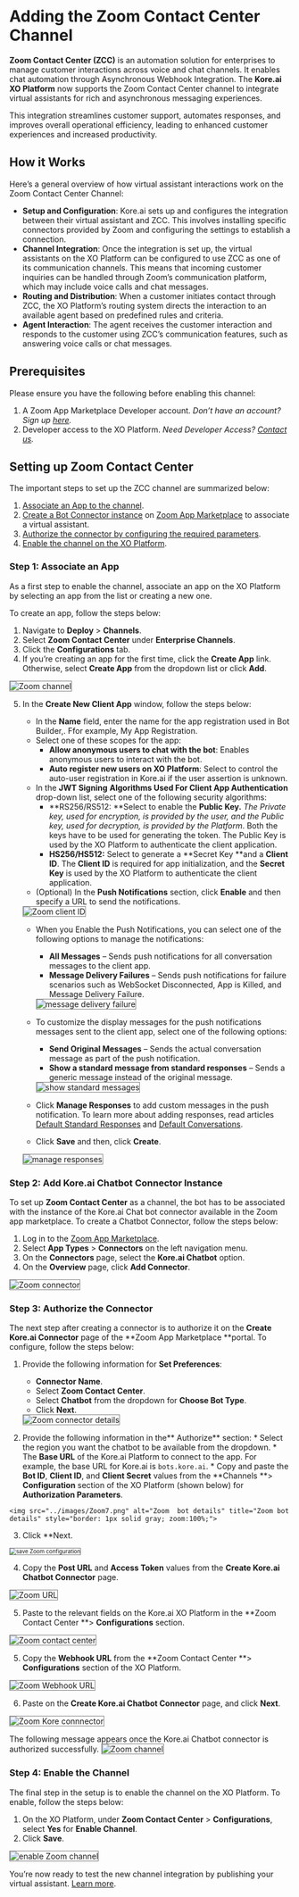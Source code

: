 # Adding the Zoom Contact Center Channel

**Zoom Contact Center (ZCC)** is an automation solution for enterprises to manage customer interactions across voice and chat channels. It enables chat automation through Asynchronous Webhook Integration. The **Kore.ai XO Platform** now supports the Zoom Contact Center channel to integrate virtual assistants for rich and asynchronous messaging experiences.

This integration streamlines customer support, automates responses, and improves overall operational efficiency, leading to enhanced customer experiences and increased productivity.


## How it Works

Here’s a general overview of how virtual assistant interactions work on the Zoom Contact Center Channel:

* **Setup and Configuration**: Kore.ai sets up and configures the integration between their virtual assistant and ZCC. This involves installing specific connectors provided by Zoom and configuring the settings to establish a connection.
* **Channel Integration**: Once the integration is set up, the virtual assistants on the XO Platform can be configured to use ZCC as one of its communication channels. This means that incoming customer inquiries can be handled through Zoom’s communication platform, which may include voice calls and chat messages.
* **Routing and Distribution**: When a customer initiates contact through ZCC, the XO Platform’s routing system directs the interaction to an available agent based on predefined rules and criteria.
* **Agent Interaction**: The agent receives the customer interaction and responds to the customer using ZCC’s communication features, such as answering voice calls or chat messages.


## Prerequisites

Please ensure you have the following before enabling this channel:



1. A Zoom App Marketplace Developer account. _Don’t have an account? Sign up [here](https://marketplace.zoom.us/)._
2. Developer access to the XO Platform. _Need Developer Access? [Contact us](https://kore.ai/contact-us/)._


## Setting up Zoom Contact Center

The important steps to set up the ZCC channel are summarized below:


1. [Associate an App to the channel](/docs/xo/channels/add-zoom-contact-center-channel/#step-1-associate-an-app).
2. [Create a Bot Connector instance](/docs/xo/channels/add-zoom-contact-center-channel/#step-2-add-koreai-chatbot-connector-instance) on [Zoom App Marketplace](https://marketplace.zoom.us/apps) to associate a virtual assistant.
3. [Authorize the connector by configuring the required parameters](/docs/xo/channels/add-zoom-contact-center-channel/#step-3-authorize-the-connector).
4. [Enable the channel on the XO Platform](/docs/xo/channels/add-zoom-contact-center-channel/#step-4-enable-the-channel).


### **Step 1: Associate an App**

As a first step to enable the channel, associate an app on the XO Platform by selecting an app from the list or creating a new one.

To create an app, follow the steps below:


1. Navigate to **Deploy** > **Channels**.
2. Select **Zoom Contact Center** under **Enterprise Channels**.
3. Click the **Configurations** tab.
4. If you’re creating an app for the first time, click the **Create App** link. Otherwise, select **Create App** from the dropdown list or click **Add**.  
<img src="../channels/images/Zoom.png" alt="Zoom  channel" title="Zoom channel" style="border: 1px solid gray; zoom:100%;">

5. In the **Create New Client App** window, follow the steps below:
    * In the **Name** field, enter the name for the app registration used in Bot Builder,. Ffor example, My App Registration.
    * Select one of these scopes for the app:
        * **Allow anonymous users to chat with the bot**: Enables anonymous users to interact with the bot.
        * **Auto register new users on XO Platform**: Select to control the auto-user registration in Kore.ai if the user assertion is unknown.
    * In the **JWT Signing** **Algorithms Used For Client App Authentication** drop-down list, select one of the following security algorithms:
        * **RS256/RS512: **Select to enable the **Public Key.** _The Private key, used for encryption, is provided by the user, and the Public key, used for decryption, is provided by the Platform_. Both the keys have to be used for generating the token. The Public Key is used by the XO Platform to authenticate the client application.
        * **HS256/HS512:** Select to generate a **Secret Key **and a **Client ID**. The **Client ID** is required for app initialization, and the **Secret Key** is used by the XO Platform to authenticate the client application.
    * (Optional) In the **Push Notifications** section, click **Enable** and then specify a URL to send the notifications.
    <img src="../channels/images/Zoom1.png" alt="Zoom  client ID" title="Zoom client ID" style="border: 1px solid gray; zoom:100%;">

    * When you Enable the Push Notifications, you can select one of the following options to manage the notifications:
        * **All Messages** – Sends push notifications for all conversation messages to the client app.
        * **Message Delivery Failures** – Sends push notifications for failure scenarios such as WebSocket Disconnected, App is Killed, and Message Delivery Failure.
        <img src="../channels/images/Zoom2.png" alt="message delivery failure" title="message delivery failure" style="border: 1px solid gray; zoom:100%;">


    * To customize the display messages for the push notifications messages sent to the client app, select one of the following options:
        * **Send Original Messages** – Sends the actual conversation message as part of the push notification.
        * **Show a standard message from standard responses** – Sends a generic message instead of the original message.
        <img src="../channels/images/Zoom3.png" alt="show standard messages" title="show standard messages" style="border: 1px solid gray; zoom:100%;">


    * Click **Manage Responses** to add custom messages in the push notification. To learn more about adding responses, read articles [Default Standard Responses](https://developer.kore.ai/docs/bots/bot-intelligence/default-standard-responses/) and [Default Conversations](https://developer.kore.ai/docs/bots/bot-intelligence/default-dialog/).
    * Click **Save** and then, click **Create**.
    <img src="../channels/images/Zoom4.png" alt="manage responses" title="manage responses" style="border: 1px solid gray; zoom:100%;">



### **Step 2: Add Kore.ai Chatbot Connector Instance**

To set up **Zoom Contact Center** as a channel, the bot has to be associated with the instance of the Kore.ai Chat bot connector available in the Zoom app marketplace. To create a Chatbot Connector, follow the steps below:



1. Log in to the [Zoom App Marketplace](https://marketplace.zoom.us/apps).
2. Select **App Types** > **Connectors** on the left navigation menu.
3. On the **Connectors** page, select the **Kore.ai Chatbot** option.
4. On the **Overview** page, click **Add Connector**.
<img src="../channels/images/Zoom5.png" alt="Zoom  connector" title="Zoom connector" style="border: 1px solid gray; zoom:100%;">


### **Step 3: Authorize the Connector**

The next step after creating a connector is to authorize it on the **Create Kore.ai Connector** page of the **Zoom App Marketplace **portal. To configure, follow the steps below:

1. Provide the following information for **Set Preferences**:
    * **Connector Name**.
    * Select **Zoom Contact Center**.
    * Select **Chatbot** from the dropdown for **Choose Bot Type**.
    * Click **Next**.

    <img src="../channels/images/Zoom6.png" alt="Zoom  connector details" title="Zoom connector details" style="border: 1px solid gray; zoom:100%;">

  2. Provide the following information in the** Authorize** section:
    * Select the region you want the chatbot to be available from the dropdown.
    * The **Base URL** of the Kore.ai Platform to connect to the app. For example, the base URL for Kore.ai is `bots.kore.ai`.
    * Copy and paste the **Bot ID**, **Client ID**, and **Client Secret** values from the **Channels **> **Configuration** section of the XO Platform (shown below) for **Authorization Parameters**.

    <img src="../images/Zoom7.png" alt="Zoom  bot details" title="Zoom bot details" style="border: 1px solid gray; zoom:100%;">

  3. Click **Next.
  <img src="../channels/images/Zoom8.png" alt="save Zoom  configuration" title="Save Zoom configuration" style="border: 1px solid gray; zoom:70%;">

  4. Copy the **Post URL** and **Access Token** values from the **Create Kore.ai Chatbot Connector** page.

  <img src="../channels/images/Zoom9.png" alt="Zoom  URL" title="Zoom URL" style="border: 1px solid gray; zoom:100%;">

  5. Paste to the relevant fields on the Kore.ai XO Platform in the **Zoom Contact Center **> **Configurations** section.

  <img src="../channels/images/Zoom10.png" alt="Zoom  contact center" title="Zoom contact center" style="border: 1px solid gray; zoom:100%;">

  5. Copy the **Webhook URL** from the **Zoom Contact Center **> **Configurations** section of the XO Platform.

  <img src="../channels/images/Zoom11.png" alt="Zoom  Webhook URL" title="Zoom Webhook URL" style="border: 1px solid gray; zoom:100%;">

  6. Paste on the **Create Kore.ai Chatbot Connector** page, and click **Next**.

  <img src="../channels/images/Zoom12.png" alt="Zoom  Kore connnector" title="Zoom Kore connector" style="border: 1px solid gray; zoom:100%;">

The following message appears once the Kore.ai Chatbot connector is authorized successfully.
<img src="../channels/images/Zoom13.png" alt="Zoom  channel" title="Zoom channel" style="border: 1px solid gray; zoom:100%;">



### **Step 4: Enable the Channel**

The final step in the setup is to enable the channel on the XO Platform. To enable, follow the steps below:


1. On the XO Platform, under **Zoom Contact Center** > **Configurations**, select **Yes** for **Enable Channel**.
2. Click **Save**.

<img src="../channels/images/Zoom14.png" alt="enable Zoom  channel" title=" enable Zoom channel" style="border: 1px solid gray; zoom:100%;">


You’re now ready to test the new channel integration by publishing your virtual assistant. [Learn more](https://developer.kore.ai/docs/bots/publish/publishing-bot/).
